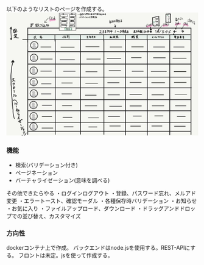 以下のようなリストのページを作成する。
![完成予想](/create.jpeg)

### 機能
- 検索(バリデーション付き)
- ページネーション
- バーチャライゼーション(意味を調べる)

その他できたらやる
・ログインログアウト
・登録、パスワード忘れ、メルアド変更
・エラートースト、確認モーダル
・各種保存時バリデーション
・お知らせ
・お気に入り
・ファイルアップロード、ダウンロード
・ドラッグアンドドロップでの並び替え、カスタマイズ

### 方向性
dockerコンテナ上で作成。
バックエンドはnode.jsを使用する。REST-APIにする。
フロントは未定。jsを使って作成する。